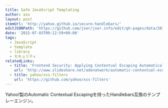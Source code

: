 ```yaml
---
title: Safe JavaScript Templating
author: azu
layout: post
itemUrl: 'http://yahoo.github.io/secure-handlebars/'
editJSONPath: 'https://github.com/jser/jser.info/edit/gh-pages/data/2015/07/index.json'
date: '2015-07-03T09:12:59+00:00'
tags:
  - JavaScript
  - template
  - library
  - セキュリティ
relatedLinks:
  - title: 'Frontend Security: Applying Contextual Escaping Automatically, or How…'
    url: 'http://www.slideshare.net/adonatwork/automatic-contextual-escaping-made-easy'
  - title: yahoo/xss-filters
    url: 'https://github.com/yahoo/xss-filters'
---
```

Yahoo!製のAutomatic Contextual Escapingを持ったHandlebars互換のテンプレーエンジン。

